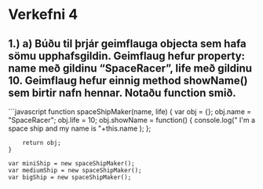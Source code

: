 # Verkefni 4
## 1.) a) Búðu til þrjár geimflauga objecta sem hafa sömu upphafsgildin. Geimflaug hefur property: name með gildinu “SpaceRacer”, life með gildinu 10. Geimflaug hefur einnig method showName() sem birtir nafn hennar. Notaðu function smið.

´´´javascript
    function spaceShipMaker(name, life) {
        var obj = {};
        obj.name = "SpaceRacer";
        obj.life = 10;
        obj.showName = function() {
            console.log(" I'm a space ship and my name is "+this.name );
        };

        return obj;
    }

    var miniShip = new spaceShipMaker();
    var mediumShip = new spaceShipMaker();
    var bigShip = new spaceShipMaker();
```
